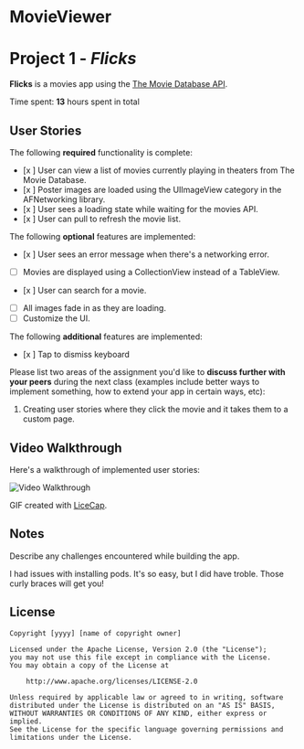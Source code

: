 # MovieViewer

# Project 1 - *Flicks*

**Flicks** is a movies app using the [The Movie Database API](http://docs.themoviedb.apiary.io/#).

Time spent: **13** hours spent in total

## User Stories

The following **required** functionality is complete:

- [x ] User can view a list of movies currently playing in theaters from The Movie Database.
- [x ] Poster images are loaded using the UIImageView category in the AFNetworking library.
- [x ] User sees a loading state while waiting for the movies API.
- [x ] User can pull to refresh the movie list.

The following **optional** features are implemented:


- [x ] User sees an error message when there's a networking error.
- [ ] Movies are displayed using a CollectionView instead of a TableView.
- [x ] User can search for a movie.
- [ ] All images fade in as they are loading.
- [ ] Customize the UI.

The following **additional** features are implemented:

- [x ] Tap to dismiss keyboard

Please list two areas of the assignment you'd like to **discuss further with your peers** during the next class (examples include better ways to implement something, how to extend your app in certain ways, etc):

1. Creating user stories where they click the movie and it takes them to a custom page.

## Video Walkthrough 

Here's a walkthrough of implemented user stories:

<img src='http://i.imgur.com/u6k8npB.gif' title='Video Walkthrough' width='' alt='Video Walkthrough' />

GIF created with [LiceCap](http://www.cockos.com/licecap/).

## Notes

Describe any challenges encountered while building the app.

I had issues with installing pods. It's so easy, but I did have troble. 
Those curly braces will get you!

## License

    Copyright [yyyy] [name of copyright owner]

    Licensed under the Apache License, Version 2.0 (the "License");
    you may not use this file except in compliance with the License.
    You may obtain a copy of the License at

        http://www.apache.org/licenses/LICENSE-2.0

    Unless required by applicable law or agreed to in writing, software
    distributed under the License is distributed on an "AS IS" BASIS,
    WITHOUT WARRANTIES OR CONDITIONS OF ANY KIND, either express or implied.
    See the License for the specific language governing permissions and
    limitations under the License.
